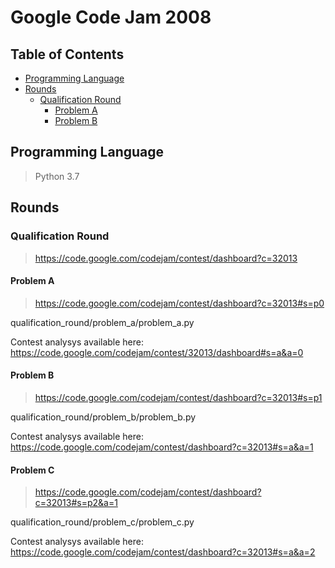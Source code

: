 # Google Code Jam 2008

## Table of Contents
- [Programming Language](#programming-language)
- [Rounds](#rounds)
  - [Qualification Round](#qualification-round)
    - [Problem A](#problem-a)
    - [Problem B](#problem-b)

## Programming Language
> Python 3.7

## Rounds
### Qualification Round
> https://code.google.com/codejam/contest/dashboard?c=32013

#### Problem A
> https://code.google.com/codejam/contest/dashboard?c=32013#s=p0

qualification_round/problem_a/problem_a.py

Contest analysys available here: https://code.google.com/codejam/contest/32013/dashboard#s=a&a=0

#### Problem B
> https://code.google.com/codejam/contest/dashboard?c=32013#s=p1

qualification_round/problem_b/problem_b.py

Contest analysys available here: https://code.google.com/codejam/contest/dashboard?c=32013#s=a&a=1

#### Problem C
> https://code.google.com/codejam/contest/dashboard?c=32013#s=p2&a=1

qualification_round/problem_c/problem_c.py

Contest analysys available here: https://code.google.com/codejam/contest/dashboard?c=32013#s=a&a=2
